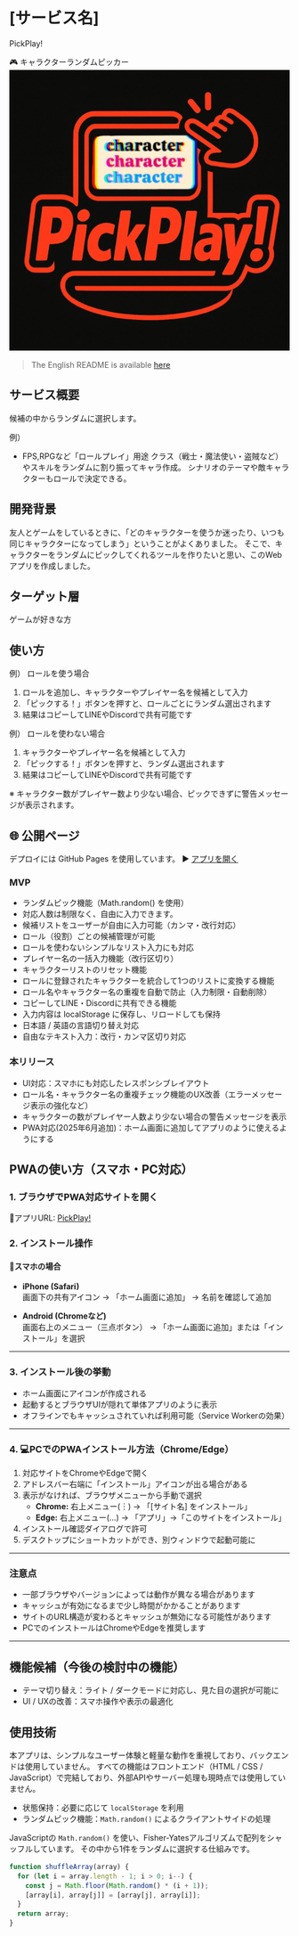 # [サービス名]
PickPlay!

🎮 キャラクターランダムピッカー
![PickPlay! ロゴ](images/PickPlay-icon.jpg)

> The English README is available [here](README.md)

##  サービス概要
候補の中からランダムに選択します。

例）
- FPS,RPGなど「ロールプレイ」用途
クラス（戦士・魔法使い・盗賊など）やスキルをランダムに割り振ってキャラ作成。
シナリオのテーマや敵キャラクターもロールで決定できる。

## 開発背景
友人とゲームをしているときに、「どのキャラクターを使うか迷ったり、いつも同じキャラクターになってしまう」ということがよくありました。
そこで、キャラクターをランダムにピックしてくれるツールを作りたいと思い、このWebアプリを作成しました。

## ターゲット層
ゲームが好きな方

## 使い方

例）  ロールを使う場合
1. ロールを追加し、キャラクターやプレイヤー名を候補として入力
2. 「ピックする！」ボタンを押すと、ロールごとにランダム選出されます
3. 結果はコピーしてLINEやDiscordで共有可能です

例）  ロールを使わない場合
1. キャラクターやプレイヤー名を候補として入力
2. 「ピックする！」ボタンを押すと、ランダム選出されます
3. 結果はコピーしてLINEやDiscordで共有可能です

※ キャラクター数がプレイヤー数より少ない場合、ピックできずに警告メッセージが表示されます。

## 🌐 公開ページ
デプロイには GitHub Pages を使用しています。
▶️ [アプリを開く](https://black1000.github.io/PickPlay/)

### MVP
- ランダムピック機能（Math.random() を使用）
- 対応人数は制限なく、自由に入力できます。
- 候補リストをユーザーが自由に入力可能（カンマ・改行対応）
- ロール（役割）ごとの候補管理が可能
- ロールを使わないシンプルなリスト入力にも対応
- プレイヤー名の一括入力機能（改行区切り）
- キャラクターリストのリセット機能
- ロールに登録されたキャラクターを統合して1つのリストに変換する機能
- ロール名やキャラクター名の重複を自動で防止（入力制限・自動削除）
- コピーしてLINE・Discordに共有できる機能
- 入力内容は localStorage に保存し、リロードしても保持
- 日本語 / 英語の言語切り替え対応
- 自由なテキスト入力：改行・カンマ区切り対応

### 本リリース
- UI対応：スマホにも対応したレスポンシブレイアウト
- ロール名・キャラクター名の重複チェック機能のUX改善（エラーメッセージ表示の強化など）
- キャラクターの数がプレイヤー人数より少ない場合の警告メッセージを表示
- PWA対応(2025年6月追加)：ホーム画面に追加してアプリのように使えるようにする
## PWAの使い方（スマホ・PC対応）

### 1. ブラウザでPWA対応サイトを開く
 📍アプリURL:
[PickPlay!](https://black1000.github.io/PickPlay/)

### 2. インストール操作

#### 📱スマホの場合

- **iPhone (Safari)**  
  画面下の共有アイコン → 「ホーム画面に追加」 → 名前を確認して追加

- **Android (Chromeなど)**  
  画面右上のメニュー（三点ボタン） → 「ホーム画面に追加」または「インストール」を選択

---

### 3. インストール後の挙動

- ホーム画面にアイコンが作成される  
- 起動するとブラウザUIが隠れて単体アプリのように表示  
- オフラインでもキャッシュされていれば利用可能（Service Workerの効果）

---

### 4. 💻PCでのPWAインストール方法（Chrome/Edge）

1. 対応サイトをChromeやEdgeで開く  
2. アドレスバー右端に「インストール」アイコンが出る場合がある  
3. 表示がなければ、ブラウザメニューから手動で選択  
   - **Chrome:** 右上メニュー(︙) → 「[サイト名] をインストール」  
   - **Edge:** 右上メニュー(…) → 「アプリ」→「このサイトをインストール」  
4. インストール確認ダイアログで許可  
5. デスクトップにショートカットができ、別ウィンドウで起動可能に

---

### 注意点
- 一部ブラウザやバージョンによっては動作が異なる場合があります  
- キャッシュが有効になるまで少し時間がかかることがあります  
- サイトのURL構造が変わるとキャッシュが無効になる可能性があります  
- PCでのインストールはChromeやEdgeを推奨します

---

## 機能候補（今後の検討中の機能）
- テーマ切り替え：ライト / ダークモードに対応し、見た目の選択が可能に
- UI / UXの改善：スマホ操作や表示の最適化

##  使用技術
本アプリは、シンプルなユーザー体験と軽量な動作を重視しており、バックエンドは使用していません。
すべての機能はフロントエンド（HTML / CSS / JavaScript）で完結しており、外部APIやサーバー処理も現時点では使用していません。

- 状態保持：必要に応じて `localStorage` を利用
- ランダムピック機能：`Math.random()` によるクライアントサイドの処理

JavaScriptの `Math.random()` を使い、Fisher-Yatesアルゴリズムで配列をシャッフルしています。
その中から1件をランダムに選択する仕組みです。

```js
function shuffleArray(array) {
  for (let i = array.length - 1; i > 0; i--) {
    const j = Math.floor(Math.random() * (i + 1));
    [array[i], array[j]] = [array[j], array[i]];
  }
  return array;
}

